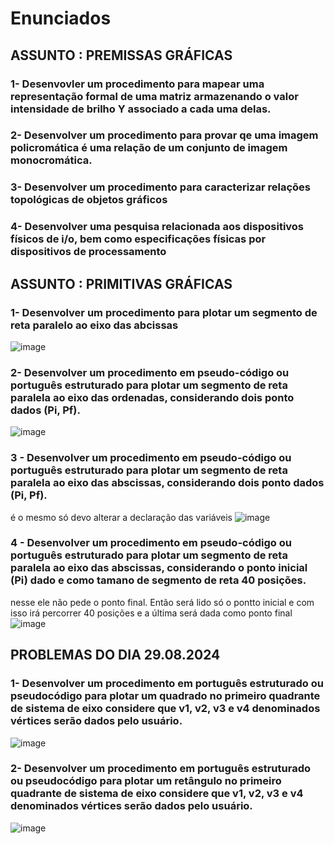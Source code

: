 # Enunciados

## ASSUNTO : PREMISSAS GRÁFICAS

### 1- Desenvovler um procedimento para mapear uma representação formal de uma matriz armazenando o valor intensidade de brilho Y associado a cada uma delas.

### 2- Desenvolver um procedimento para provar qe uma imagem policromática é uma relação de um conjunto de imagem monocromática.

### 3- Desenvolver um procedimento para caracterizar relações topológicas de objetos gráficos

### 4- Desenvolver uma pesquisa relacionada aos dispositivos físicos de i/o, bem como especificações físicas por dispositivos de processamento

## ASSUNTO : PRIMITIVAS GRÁFICAS

### 1- Desenvolver um procedimento para plotar um segmento de reta paralelo ao eixo das abcissas
![image](https://github.com/user-attachments/assets/1b66c611-6006-4bbe-bb8a-98d10ac9b9ab)

### 2-  Desenvolver um procedimento em pseudo-código ou português estruturado para plotar um segmento de reta paralela ao eixo das ordenadas, considerando dois ponto dados (Pi, Pf).
![image](https://github.com/user-attachments/assets/c28947c5-ee33-4b4c-afe4-bd75a061f646)

### 3 - Desenvolver um procedimento em pseudo-código ou português estruturado para plotar um segmento de reta paralela ao eixo das abscissas, considerando dois ponto dados (Pi, Pf).
é o mesmo só devo alterar a declaração das variáveis
![image](https://github.com/user-attachments/assets/1b66c611-6006-4bbe-bb8a-98d10ac9b9ab)

### 4 - Desenvolver um procedimento em pseudo-código ou português estruturado para plotar um segmento de reta paralela ao eixo das abscissas, considerando o ponto inicial (Pi) dado e como tamano de segmento de reta 40 posições.
nesse ele não pede o ponto final. Então será lido só o pontto inicial e com isso irá percorrer 40 posições e a última será dada como ponto final
![image](https://github.com/user-attachments/assets/6c6f8abb-9811-4df3-9851-e4af46eb80e4)

## PROBLEMAS DO DIA 29.08.2024
### 1- Desenvolver um procedimento em português estruturado ou pseudocódigo para plotar um quadrado no primeiro quadrante de sistema de eixo considere que v1, v2, v3 e v4 denominados vértices serão dados pelo usuário.
![image](https://github.com/user-attachments/assets/3a5ece85-5520-4c24-8ef9-63ff9a1cb630)

### 2- Desenvolver um procedimento em português estruturado ou pseudocódigo para plotar um retângulo no primeiro quadrante de sistema de eixo considere que v1, v2, v3 e v4 denominados vértices serão dados pelo usuário.
![image](https://github.com/user-attachments/assets/450d5341-10ca-4c95-82a2-f37fb4374776)
